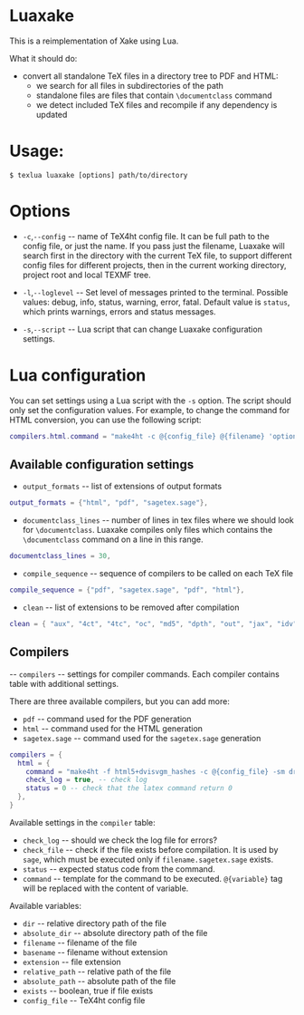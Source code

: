 # Luaxake

This is a reimplementation of Xake using Lua.

What it should do:

- convert all standalone TeX files in a directory tree to PDF and HTML:
  - we search for all files in subdirectories of the path
  - standalone files are files that contain `\documentclass` command
  - we detect included TeX files and recompile if any dependency is updated

# Usage:

    $ texlua luaxake [options] path/to/directory

# Options

- `-c`,`--config` -- name of TeX4ht config file. It can be full path to the
  config file, or just the name. If you pass just the filename, Luaxake will
  search first in the directory with the current TeX file, to support different
  config files for different projects, then in the current working directory,
  project root and local TEXMF tree.

- `-l`,`--loglevel` -- Set level of messages printed to the terminal. Possible
  values: debug, info, status, warning, error, fatal. Default value is `status`,
  which prints warnings, errors and status messages.

- `-s`,`--script` -- Lua script that can change Luaxake configuration settings.


# Lua configuration 

You can set settings using a Lua script with the `-s` option. The script should 
only set the configuration values. For example, to change the command for HTML 
conversion, you can use the following script:

```Lua 
compilers.html.command = "make4ht -c @{config_file} @{filename} 'options'"
```

## Available configuration settings

- `output_formats` -- list of extensions of output formats

```Lua
output_formats = {"html", "pdf", "sagetex.sage"},
```

- `documentclass_lines`   -- number of lines in tex files where we should look for `\documentclass`. Luaxake compiles only files which contains the 
  `\documentclass` command on a line in this range.

```Lua
documentclass_lines = 30,
```

- `compile_sequence` -- sequence  of compilers to be called on each TeX file

```Lua
compile_sequence = {"pdf", "sagetex.sage", "pdf", "html"},
```

- `clean` -- list of extensions to be removed after compilation

```Lua
clean = { "aux", "4ct", "4tc", "oc", "md5", "dpth", "out", "jax", "idv", "lg", "tmp", "xref", "log", "auxlock", "dvi", "scmd", "sout" }
```

## Compilers

-- `compilers` -- settings for compiler commands. Each compiler contains table with additional settings.

There are three available compilers, but you can add more:

- `pdf` -- command used for the PDF generation
- `html` -- command used for the HTML generation
- `sagetex.sage` -- command used for the `sagetex.sage` generation

```Lua
compilers = {
  html = {
    command = "make4ht -f html5+dvisvgm_hashes -c @{config_file} -sm draft @{filename}",
    check_log = true, -- check log
    status = 0 -- check that the latex command return 0
  },
}
```

Available settings in the `compiler` table:

- `check_log` -- should we check the log file for errors?
- `check_file` -- check if the file exists before compilation. It is used by `sage`, which must be executed only if `filename.sagetex.sage` exists.
- `status` -- expected status code from the command.
- `command` -- template for the command to be executed. `@{variable}` tag will be replaced with the content of variable. 

Available variables:

  - `dir` -- relative directory path of the file 
  - `absolute_dir` -- absolute directory path of the file
  - `filename` -- filename of the file
  - `basename` -- filename without extension
  - `extension` -- file extension
  - `relative_path` -- relative path of the file 
  - `absolute_path` -- absolute path of the file
  - `exists` -- boolean, true if file exists
  - `config_file` -- TeX4ht config file
